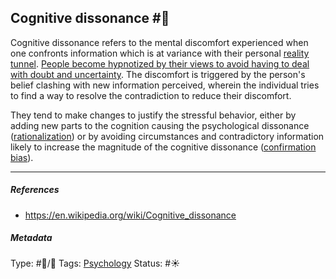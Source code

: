 ## Cognitive dissonance  #🧠

Cognitive dissonance refers to the mental discomfort experienced when one confronts information which is at variance with their personal [reality tunnel](Reality%20tunnel.md). [People become hypnotized by their views to avoid having to deal with doubt and uncertainty](People%20become%20hypnotized%20by%20their%20views%20to%20avoid%20having%20to%20deal%20with%20doubt%20and%20uncertainty.md). The discomfort is triggered by the person's belief clashing with new information perceived, wherein the individual tries to find a way to resolve the contradiction to reduce their discomfort.

They tend to make changes to justify the stressful behavior, either by adding new parts to the cognition causing the psychological dissonance ([rationalization](Rationalization.md)) or by avoiding circumstances and contradictory information likely to increase the magnitude of the cognitive dissonance ([confirmation bias](Confirmation%20bias.md)).

---

##### References

* https://en.wikipedia.org/wiki/Cognitive_dissonance

##### Metadata

Type: #🔵/🔵 
Tags: [Psychology](Psychology.md)
Status: #☀️ 
